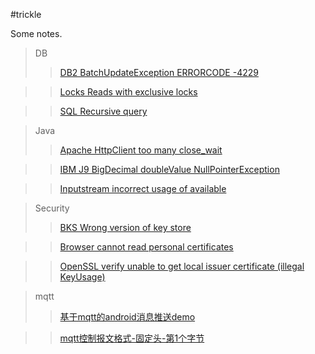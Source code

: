 #trickle

Some notes.

>DB
>>[DB2 BatchUpdateException ERRORCODE -4229](https://github.com/duanjfeng/trickle/blob/master/DB/DB2_BatchUpdateException_ERRORCODE_4229.md)

>>[Locks Reads with exclusive locks](https://github.com/duanjfeng/trickle/blob/master/DB/Locks_Reads_with_exclusive_locks.md)

>>[SQL Recursive query](https://github.com/duanjfeng/trickle/blob/master/DB/DB2_SQL_Recursive_query.md)

>Java
>>[Apache HttpClient too many close_wait](https://github.com/duanjfeng/trickle/blob/master/Java/Apache_HttpClient_too_many_close_wait.md)

>>[IBM J9 BigDecimal doubleValue NullPointerException](https://github.com/duanjfeng/trickle/blob/master/Java/IBM_J9_BigDecimal_doubleValue_NullPointerException.md)

>>[Inputstream incorrect usage of available](https://github.com/duanjfeng/trickle/blob/master/Java/Inputstream_incorrect_usage_of_available.md)

>Security
>>[BKS Wrong version of key store](https://github.com/duanjfeng/trickle/blob/master/Security/Certificate_BKS_Wrong_version_of_key_store.md)

>>[Browser cannot read personal certificates](https://github.com/duanjfeng/trickle/blob/master/Security/Certificate_Browser_cannot_reads_personal_certificates.md)

>>[OpenSSL verify unable to get local issuer certificate (illegal KeyUsage)](https://github.com/duanjfeng/trickle/blob/master/Security/Certificate_OpenSSL_verify_unable_to_get_local_issuer_certificate.md)

>mqtt
>>[基于mqtt的android消息推送demo](https://github.com/duanjfeng/trickle/blob/master/mqtt/mqtt_1_android_push_notification_demo_using_mqtt.md)

>>[mqtt控制报文格式-固定头-第1个字节](https://github.com/duanjfeng/trickle/blob/master/mqtt/mqtt_2_Control_Packet_format_Fixed_header_First_byte.md)


